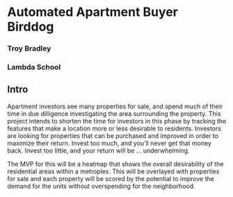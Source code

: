 # Automated Apartment Buyer Birddog
### Troy Bradley
### Lambda School

## Intro
Apartment investors see many properties for sale, and spend much of their
time in due dilligence investigating the area surrounding the property. This
project intends to shorten the time for investors in this phase by tracking
the features that make a location more or less desirable to residents.
Investors are looking for properties that can be purchased and improved in
order to maximize their return. Invest too much, and you'll never get that
money back. Invest too little, and your return will be ... underwhelming.

The MVP for this will be a heatmap that shows the overall desirability of the
residential areas within a metroplex. This will be overlayed with properties
for sale and each property will be scored by the potential to improve the
demand for the units without overspending for the neighborhood.

